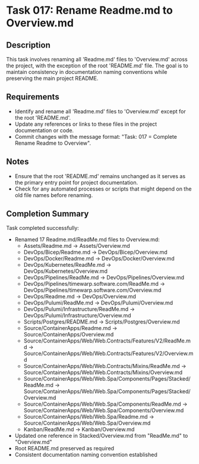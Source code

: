 # Task 017: Rename Readme.md to Overview.md

## Description
This task involves renaming all 'Readme.md' files to 'Overview.md' across the project, with the exception of the root 'README.md' file. The goal is to maintain consistency in documentation naming conventions while preserving the main project README.

## Requirements
- Identify and rename all 'Readme.md' files to 'Overview.md' except for the root 'README.md'.
- Update any references or links to these files in the project documentation or code.
- Commit changes with the message format: "Task: 017 = Complete Rename Readme to Overview".

## Notes
- Ensure that the root 'README.md' remains unchanged as it serves as the primary entry point for project documentation.
- Check for any automated processes or scripts that might depend on the old file names before renaming.

## Completion Summary

Task completed successfully:
- Renamed 17 Readme.md/ReadMe.md files to Overview.md:
  - Assets/Readme.md → Assets/Overview.md
  - DevOps/Bicep/Readme.md → DevOps/Bicep/Overview.md
  - DevOps/Docker/Readme.md → DevOps/Docker/Overview.md
  - DevOps/Kubernetes/ReadMe.md → DevOps/Kubernetes/Overview.md
  - DevOps/Pipelines/ReadMe.md → DevOps/Pipelines/Overview.md
  - DevOps/Pipelines/timewarp.software.com/ReadMe.md → DevOps/Pipelines/timewarp.software.com/Overview.md
  - DevOps/Readme.md → DevOps/Overview.md
  - DevOps/Pulumi/ReadMe.md → DevOps/Pulumi/Overview.md
  - DevOps/Pulumi/Infrastructure/ReadMe.md → DevOps/Pulumi/Infrastructure/Overview.md
  - Scripts/Postgres/README.md → Scripts/Postgres/Overview.md
  - Source/ContainerApps/Readme.md → Source/ContainerApps/Overview.md
  - Source/ContainerApps/Web/Web.Contracts/Features/V2/ReadMe.md → Source/ContainerApps/Web/Web.Contracts/Features/V2/Overview.md
  - Source/ContainerApps/Web/Web.Contracts/Mixins/ReadMe.md → Source/ContainerApps/Web/Web.Contracts/Mixins/Overview.md
  - Source/ContainerApps/Web/Web.Spa/Components/Pages/Stacked/ReadMe.md → Source/ContainerApps/Web/Web.Spa/Components/Pages/Stacked/Overview.md
  - Source/ContainerApps/Web/Web.Spa/Components/ReadMe.md → Source/ContainerApps/Web/Web.Spa/Components/Overview.md
  - Source/ContainerApps/Web/Web.Spa/Readme.md → Source/ContainerApps/Web/Web.Spa/Overview.md
  - Kanban/ReadMe.md → Kanban/Overview.md
- Updated one reference in Stacked/Overview.md from "ReadMe.md" to "Overview.md"
- Root README.md preserved as required
- Consistent documentation naming convention established
